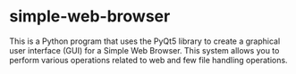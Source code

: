 # simple-web-browser
This is a Python program that uses the PyQt5 library to create a graphical user interface (GUI)  for a Simple Web Browser. This system allows you to perform various operations related to web  and few file handling operations.
